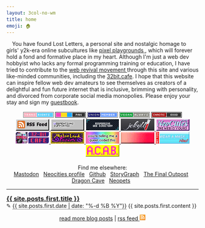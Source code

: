 ```yaml
---
layout: 3col-no-wm
title: home
emoji: 🏠
---
```


<article>
    <img class="theme-image" style="margin: 0 15px 5px 0;" align="left" alt=""/>
    You have found Lost Letters, a personal site and nostalgic homage to girls' y2k-era online subcultures like 
    <a target="_blank" href="https://zine.yesterweb.org/issue-00/index.php?page=8">
        pixel playgrounds
    </a>, which will forever hold a fond and formative place in my heart. Although I'm just a web dev hobbyist who lacks any formal programming training or education, I have tried to contribute to the 
    <a target="_blank" href="https://thoughts.melonking.net/guides/introduction-to-the-web-revival-1-what-is-the-web-revival">
        web revival movement
    </a> through this site and various like-minded communities, including the <a target="_blank" href="https://www.32bit.cafe">32bit.cafe</a>. I hope that this website can inspire fellow web dev amateurs to see themselves as creators of a delightful and fun future internet that is inclusive, brimming with personality, and divorced from corporate social media monopolies.
    Please enjoy your stay and sign my <a href="/guestbook/">guestbook</a>.
</article>
<div class="buttons-index noext" style="text-align: center;"> <!-- Button Wall -->
    <br>
    <img src="/graphics/toy/tags/transrights.png" title="trans rights!">
    <a target="_blank" href="/pride/">
        <img src="/graphics/toy/tags/lgbt_pan.png" title="pansexual af">
    </a>
    <img src="/graphics/toy/tags/union-member.png" title="Union Strong!">
    <img src="/graphics/toy/tags/veganalways.png" title="I'm just doing the best I can in Japan where it's horrible for vegans 🙃">
    <a target="_blank" href="/origins/">
        <img src="/graphics/toy/tags/alignment_chaotic_good.png" title="click for my chaotic good origin story">
    </a>
    <br>
    <a target="_blank" href="https://lostletters.neocities.org/feed.xml">
        <img src="/graphics/linkout/rss.gif" title="Only my freshest blog posts delivered straight to you via RSS!">
    </a>
    <a target="_blank" href="https://webmentions.neocities.org/">
        <img src="/graphics/linkout/webmentions_anim.gif" title="If you mention this site's URL on mastodon, it'll display like a comment on that specific page! So cool, right? Go enable it on your site too!">
    </a>
    <a target="_blank" href="https://kalechips.net/responsive/index">
        <img src="/graphics/linkout/responsive-web-directory.png" title="Part of the Responsive Web Directory because the vast majority of the world accesses the web with phones, and it's critical to be inclusive to folks who may not be able to access the small web any other way. People who are vehemently anti-mobile despite having the ability to easily adapt their sites to become responsive really need to consider how classist and racist they sound because this issue disproportionally impacts the global South. Do better.">
    </a>
    <a target="_blank" href="https://jekyllrb.com/">
        <img src="/graphics/linkout/jekyll.png" title="I use Jekyll as my Static Site Generator">
    </a>
    <a target="_blank" href="https://neocities.org/site/lostletters">
        <img src="/graphics/linkout/neocitiespink.gif" title="Proudly hosted by NeoCities!">
    </a>
    <a target="_blank" href="https://32bit.cafe/">
        <img src="/graphics/linkout/32bitcafe.gif" title="32bit.cafe is an awesome 18+ community of website hobbyists and pros. The cafe site has tutorials and resources to help you build your own place on the web and more.">
    </a>
    <a target="_blank" href="https://forum.melonland.net/">
        <img src="/graphics/linkout/melonland-forum.gif" title="Find me on the MelonLand Forum as Lost Letters!">
    </a>
    <a target="_blank" href="https://plasticdino.neocities.org/graphics">
        <img src="/graphics/linkout/queer.png" title="You're telling me a queer coded this button by kitty">
    </a>
    <a target="_blank" href="https://yesterweb.org/no-to-web3/">
        <img src="/graphics/linkout/nft_sadgrl.gif" title="anti-NFT button by sadgrl.online">
    </a>
    <a target="_blank" href="https://yourdevilfriends.neocities.org/creative/freebies">
        <img src="/graphics/linkout/masknow.png" title="Wear a mask now button by devils">
    </a>
    <img src="/graphics/linkout/acab.gif" title="ACAB button - not sure who made this, so please drop me a note if you know who did in my guestbook. Attribution is so important!">
</div>
<div class="elsewhere-index" style="text-align: center;">
    <br>
    Find me elsewhere:
    <br>
    <a target="_blank" href="https://cutie.city/@lostletters" rel="me">Mastodon</a>&nbsp;&nbsp;
    <a target="_blank" href="https://neocities.org/site/lostletters">Neocities profile</a>&nbsp;&nbsp;
    <a target="_blank" href="https://github.com/toritried/lostletters">Github</a>&nbsp;&nbsp;
    <a target="_blank" href="https://app.thestorygraph.com/profile/lostletters" rel="me">StoryGraph</a>&nbsp;&nbsp;
    <a target="_blank" href="https://finaloutpost.net/visit/lostletters" rel="me">The Final Outpost</a>&nbsp;&nbsp;
    <a target="_blank" href="https://dragcave.net/user/lostletters" rel="me">Dragon Cave</a>&nbsp;&nbsp;
    <a target="_blank" href="https://neopets.com/userlookup.phtml?user=waterfish57" rel="me">Neopets</a>&nbsp;&nbsp;
</div>
<hr>
<img class="theme-stamp" align="right" style="margin: 10px 20px;" alt="">
<a href="{{ site.posts.first.url }}"><text style="font-size: 1.17em; font-weight: bold;">{{ site.posts.first.title }}</text></a>
<br>
&#x270E; <text style="border-bottom: 1px dotted;">{{ site.posts.first.date | date: "%-d %B %Y"}}</text>
{{ site.posts.first.content }}
<p style="text-align: center;">
    <a href="/blog.html">read more blog posts</a> | 
    <a target="_blank" href="https://lostletters.neocities.org/feed.xml">rss feed 
        <img src="/graphics/layout/v1_laceletter/feed.gif" width="16px"  alt="" style="cursor: pointer;"/>
    </a>
</p>
